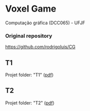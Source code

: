 # Voxel Game
Computação gráfica (DCC065) - UFJF 

### Original repository
https://github.com/rodrigoluis/CG


## T1
Projet folder: "T1" ([pdf](Trabalho1.pdf))

## T2
Projet folder: "T2" ([pdf](Trabalho2.pdf))

